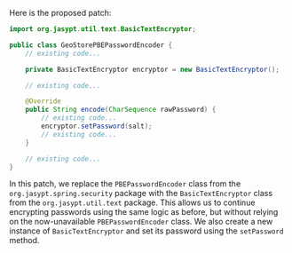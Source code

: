 Here is the proposed patch:

```java
import org.jasypt.util.text.BasicTextEncryptor;

public class GeoStorePBEPasswordEncoder {
    // existing code...

    private BasicTextEncryptor encryptor = new BasicTextEncryptor();

    // existing code...

    @Override
    public String encode(CharSequence rawPassword) {
        // existing code...
        encryptor.setPassword(salt);
        // existing code...
    }

    // existing code...
}
```

In this patch, we replace the `PBEPasswordEncoder` class from the `org.jasypt.spring.security` package with the `BasicTextEncryptor` class from the `org.jasypt.util.text` package. This allows us to continue encrypting passwords using the same logic as before, but without relying on the now-unavailable `PBEPasswordEncoder` class. We also create a new instance of `BasicTextEncryptor` and set its password using the `setPassword` method.